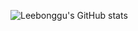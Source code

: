 ![Leebonggu's GitHub stats](https://github-readme-stats.vercel.app/api?username=Leebonggu&show_icons=true&theme=radical)
